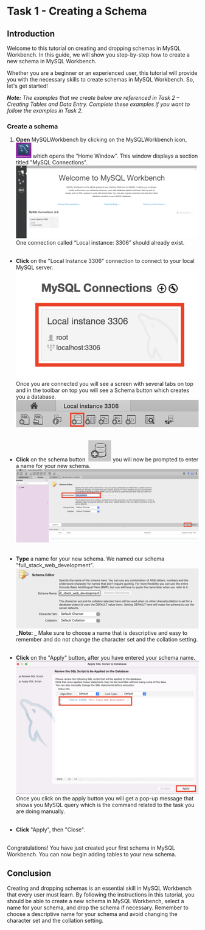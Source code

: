 # **Task 1 - Creating a Schema**

## **Introduction**

Welcome to this tutorial on creating and dropping schemas in MySQL Workbench. In this guide, we will show you step-by-step how to create a new schema in MySQL Workbench.

Whether you are a beginner or an experienced user, this tutorial will provide you with the necessary skills to create schemas in MySQL Workbench. So, let's get started!

**_Note:_** _The examples that we create below are referenced in Task 2 – Creating Tables and Data Entry. Complete these examples if you want to follow the examples in Task 2._

### **Create a schema**

1. **Open** MySQLWorkbench by clicking on the MySQLWorkbench icon,
   <img src="/images/MYSQL-icon.png" alt= “” width="40px" height="40px"> which opens the “Home Window”. This window displays a section titled "MySQL Connections".
   ![image](/images/HomePage.png)  
   One connection called “Local instance: 3306” should already exist.  
   &nbsp;  

- **Click** on the "Local Instance 3306" connection to connect to your local MySQL server.  
  ![image](/images/RootConnection.png)  
  Once you are connected you will see a screen with several tabs on top and in the toolbar on top you will see a Schema button which creates you a database.  
  ![image](/images/Toolbar.png)  
   &nbsp;  

- **Click** on the schema button.
  ![image](/images/Schema-icon.png) you will now be prompted to enter a name for your new schema.  
  ![image](/images/Create_schema.png)  
   &nbsp;  

- **Type** a name for your new schema. We named our schema "full_stack_web_development".  
![image](/images/SchemaSettings.png)  
  **_Note: _** Make sure to choose a name that is descriptive and easy to remember and do not change the character set and the collation setting.  
   &nbsp;  

- **Click** on the "Apply" button, after you have entered your schema name.  
![image](/images/completeSchema.png)  
  Once you click on the apply button you will get a pop-up message that shows you MySQL query which is the command related to the task you are doing manually.  
   &nbsp;  

- **Click** "Apply", then "Close".  
   &nbsp;  

Congratulations! You have just created your first schema in MySQL Workbench. You can now begin adding tables to your new schema.

## **Conclusion**

Creating and dropping schemas is an essential skill in MySQL Workbench that every user must learn. By following the instructions in this tutorial, you should be able to create a new schema in MySQL Workbench, select a name for your schema, and drop the schema if necessary. Remember to choose a descriptive name for your schema and avoid changing the character set and the collation setting.
